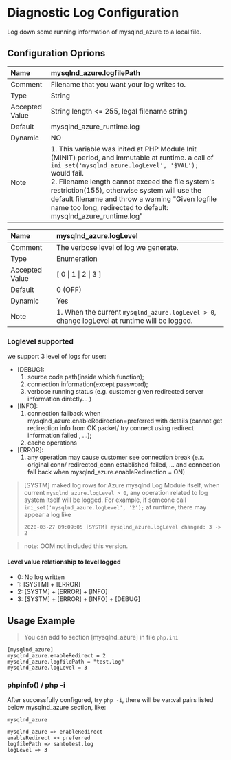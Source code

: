 # Diagnostic Log Configuration

Log down some running information of mysqlnd\_azure to a local file.

## Configuration Oprions

Name | mysqlnd\_azure.logfilePath
:----- | :------
Comment | Filename that you want your log writes to.
Type | String
Accepted Value | String length <= 255, legal filename string
Default | mysqlnd\_azure\_runtime.log
Dynamic | NO
Note | 1. This variable was inited at PHP Module Init (MINIT) period, and immutable at runtime. a call of `ini_set('mysqlnd_azure.logLevel', '$VAL'); ` would fail. <br> 2. Filename length cannot exceed the file system's restriction(155), otherwise system will use the default filename and throw a warning "Given logfile name too long, redirected to default: mysqlnd_azure_runtime.log"


Name | mysqlnd\_azure.logLevel
:----- | :------
Comment | The verbose level of log we generate.
Type | Enumeration
Accepted Value | [ 0 \| 1 \| 2 \| 3 ]
Default | 0 (OFF)
Dynamic | Yes
Note | 1. When the current `mysqlnd_azure.logLevel > 0`, change logLevel at runtime will be logged.

### Loglevel supported
we support 3 level of logs for user:
- [DEBUG]:
  1. source code path(inside which function);
  2. connection information(except password);
  3. verbose running status (e.g. customer given redirected server information directly... )
- [INFO]:
  1. connection fallback when mysqlnd\_azure.enableRedirection=preferred with details (cannot get redirection
      info from OK packet/ try connect using redirect information failed , ...);
  2. cache operations
- [ERROR]:
  1. any operation may cause customer see connection break (e.x. original conn/ redirected\_conn
    established failed, ... and connection fall back when mysqlnd\_azure.enableRedirection = ON)

> [SYSTM] maked log rows for Azure mysqlnd Log Module itself, when current
> `mysqlnd_azure.logLevel > 0`, any operation related to log system itself will be logged.
> For example, if someone call  `ini_set('mysqlnd_azure.logLevel', '2');` at runtime, there
> may appear a log like 
> ```
> 2020-03-27 09:09:05 [SYSTM] mysqlnd_azure.logLevel changed: 3 -> 2
> ```


> note: OOM not included this version.

#### Level value relationship to level logged
- 0: No log written
- 1: [SYSTM] + [ERROR]
- 2: [SYSTM] + [ERROR] + [INFO]
- 3: [SYSTM] + [ERROR] + [INFO] + [DEBUG]


## Usage Example
> You can add to section [mysqlnd\_azure] in file `php.ini`

```
[mysqlnd_azure]
mysqlnd_azure.enableRedirect = 2
mysqlnd_azure.logfilePath = "test.log"
mysqlnd_azure.logLevel = 3
```

### phpinfo() / php -i

After successfully configured, try `php -i`, there will be var:val pairs listed below
mysqlnd\_azure section, like:

```
mysqlnd_azure

mysqlnd_azure => enableRedirect
enableRedirect => preferred
logfilePath => santotest.log
logLevel => 3
```
